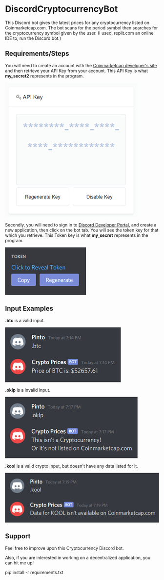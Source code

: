 # DiscordCryptocurrencyBot
This Discord bot gives the latest prices for any cryptocurrency listed on Coinmarketcap.com.
The bot scans for the period symbol then searches for the cryptocurrency symbol given by the user. (I used, replit.com an online IDE to, run the Discord bot.)


## Requirements/Steps
You will need to create an account with the [Coinmarketcap developer's site](https://coinmarketcap.com/api/) and then retrieve your API Key from your account. This API Key is what **my_secret2** represents in the program.

![](images/CoinmarketcapAPI_Key.PNG)

Secondly, you will need to sign in to [Discord Developer Portal](https://discord.com/developers/applications), and create a new application, then click on the bot tab. You will see the token key for that which you retrieve. This Token key is what **my_secret** represents in the program.

![](images/DiscordToken.PNG)


## Input Examples

**.btc** is a valid input.

![](images/WorkingExample.PNG)

**.oklp** is a invalid input.

![](images/NotListedMessage.PNG)

**.kool** is a valid crypto input, but doesn't have any data listed for it.

![](images/NoDataListedMessage.PNG)


## Support
Feel free to improve upon this Cryptocurrency Discord bot.

Also, if you are interested in working on a decentralized application, you can hit me up!

pip install -r requirements.txt
